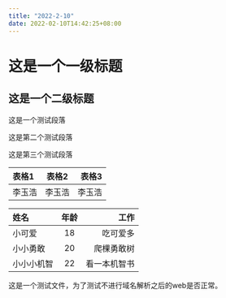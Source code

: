 ```yaml
---
title: "2022-2-10"
date: 2022-02-10T14:42:25+08:00
---
```

# 这是一个一级标题
## 这是一个二级标题

这是一个测试段落

这是第二个测试段落

这是第三个测试段落 

| 表格1 | 表格2 | 表格3 |  
| :--- | :---:| ---:|  
| 李玉浩 | 李玉浩 | 李玉浩 | 

| 姓名   | 年龄 |     工作 |
| :----- | :--: | ---: |
| 小可爱 |  18  | 吃可爱多 |
| 小小勇敢 |  20  | 爬棵勇敢树 |
| 小小小机智 |  22  | 看一本机智书 |



这是一个测试文件，为了测试不进行域名解析之后的web是否正常。